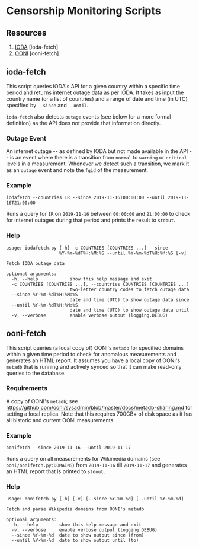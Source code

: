 # Censorship Monitoring Scripts

## Resources
1. [IODA](#ioda-fetch) [ioda-fetch]
2. [OONI](#ooni-fetch) [ooni-fetch]

## ioda-fetch

This script queries IODA's API for a given country within a specific time period and returns internet outage data as per IODA. It takes as input the country name (or a list of countries) and a range of date and time (in UTC) specified by `--since` and `--until`.

`ioda-fetch` also detects `outage` events (see below for a more formal definition) as the API does not provide that information directly.

### Outage Event

An internet outage -- as defined by IODA but not made available in the API -- is an event where there is a transition from `normal` to `warning` or `critical` levels in a measurement. Whenever we detect such a transition, we mark it as an `outage` event and note the `fqid` of the measurement.

### Example

```
iodafetch --countries IR --since 2019-11-16T00:00:00 --until 2019-11-16T21:00:00
```

Runs a query for `IR` on `2019-11-16` between `00:00:00` and `21:00:00` to check for internet outages during that period and prints the result to `stdout`.

### Help

```
usage: iodafetch.py [-h] -c COUNTRIES [COUNTRIES ...] --since
                    %Y-%m-%dT%H:%M:%S --until %Y-%m-%dT%H:%M:%S [-v]

Fetch IODA outage data

optional arguments:
  -h, --help            show this help message and exit
  -c COUNTRIES [COUNTRIES ...], --countries COUNTRIES [COUNTRIES ...]
                        two-letter country codes to fetch outage data
  --since %Y-%m-%dT%H:%M:%S
                        date and time (UTC) to show outage data since
  --until %Y-%m-%dT%H:%M:%S
                        date and time (UTC) to show outage data until
  -v, --verbose         enable verbose output (logging.DEBUG)

```

## ooni-fetch

This script queries (a local copy of) OONI's `metadb` for specified domains within a given time period to check for anomalous measurements and generates an HTML report. It assumes you have a local copy of OONI's `metadb` that is running and actively synced so that it can make read-only queries to the database.

### Requirements

A copy of OONI's `metadb`; see https://github.com/ooni/sysadmin/blob/master/docs/metadb-sharing.md for setting a local replica. Note that this requires 700GB+ of disk space as it has all historic and current OONI measurements.

### Example

```
oonifetch --since 2019-11-16 --until 2019-11-17
```

Runs a query on all measurements for Wikimedia domains (see `ooni/oonifetch.py:DOMAINS`) from `2019-11-16` till `2019-11-17` and generates an HTML report that is printed to `stdout`.

### Help

```
usage: oonifetch.py [-h] [-v] [--since %Y-%m-%d] [--until %Y-%m-%d]

Fetch and parse Wikipedia domains from OONI's metadb

optional arguments:
  -h, --help        show this help message and exit
  -v, --verbose     enable verbose output (logging.DEBUG)
  --since %Y-%m-%d  date to show output since (from)
  --until %Y-%m-%d  date to show output until (to)
```
